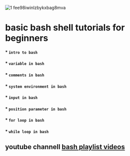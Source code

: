 
![1 fee98iwinlzbykxbag8mva](https://user-images.githubusercontent.com/26503912/51897529-0076f600-23c0-11e9-978b-3ea628b4e5a6.png)
# basic bash shell tutorials for beginners
#### * `intro to bash`
#### * `variable in bash` 
#### * `comments in bash` 
#### * `system environment in bash`
#### * `input in bash` 
#### * `position parameter in bash`
#### * `for loop in bash`
#### * `while loop in bash`

## youtube channell [bash playlist videos](https://www.youtube.com/watch?v=-gEbWxytopo&list=PLSUqN4MdJySJFs-2Sj5VY2wBNfngwasOa&index=1)




